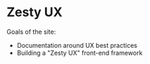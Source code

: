 # Zesty UX

Goals of the site:
* Documentation around UX best practices
* Building a "Zesty UX" front-end framework
